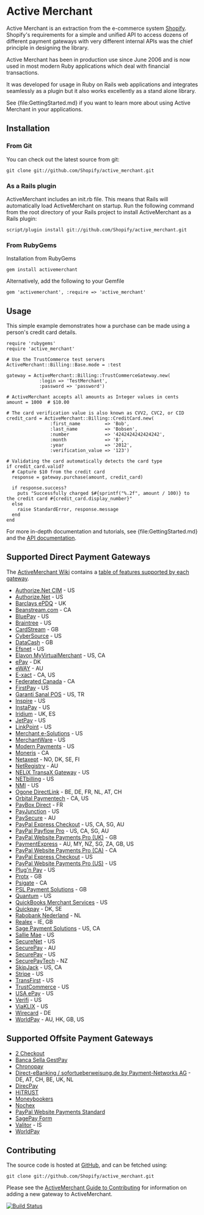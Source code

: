 # Active Merchant

Active Merchant is an extraction from the e-commerce system [Shopify](http://www.shopify.com).
Shopify's requirements for a simple and unified API to access dozens of different payment
gateways with very different internal APIs was the chief principle in designing the library.

Active Merchant has been in production use since June 2006 and is now used in most modern
Ruby applications which deal with financial transactions.

It was developed for usage in Ruby on Rails web applications and integrates seamlessly
as a plugin but it also works excellently as a stand alone library.

See {file:GettingStarted.md} if you want to learn more about using Active Merchant in your
applications.

## Installation

### From Git

You can check out the latest source from git:

    git clone git://github.com/Shopify/active_merchant.git

### As a Rails plugin

ActiveMerchant includes an init.rb file. This means that Rails will automatically load ActiveMerchant on startup. Run
the following command from the root directory of your Rails project to install ActiveMerchant as a Rails plugin:

    script/plugin install git://github.com/Shopify/active_merchant.git

### From RubyGems

Installation from RubyGems

    gem install activemerchant

Alternatively, add the following to your Gemfile

    gem 'activemerchant', :require => 'active_merchant'

## Usage

This simple example demonstrates how a purchase can be made using a person's
credit card details.

	require 'rubygems'
	require 'active_merchant'
	
	# Use the TrustCommerce test servers
	ActiveMerchant::Billing::Base.mode = :test

	gateway = ActiveMerchant::Billing::TrustCommerceGateway.new(
	            :login => 'TestMerchant',
	            :password => 'password')
	
	# ActiveMerchant accepts all amounts as Integer values in cents
	amount = 1000  # $10.00
	
	# The card verification value is also known as CVV2, CVC2, or CID 
	credit_card = ActiveMerchant::Billing::CreditCard.new(
	                :first_name         => 'Bob',
	                :last_name          => 'Bobsen',
	                :number             => '4242424242424242',
	                :month              => '8',
	                :year               => '2012',
	                :verification_value => '123')
	
	# Validating the card automatically detects the card type
	if credit_card.valid?
	  # Capture $10 from the credit card
	  response = gateway.purchase(amount, credit_card)
	
	  if response.success?
	    puts "Successfully charged $#{sprintf("%.2f", amount / 100)} to the credit card #{credit_card.display_number}"
	  else
	    raise StandardError, response.message 
	  end
	end

For more in-depth documentation and tutorials, see {file:GettingStarted.md} and the
[API documentation](http://rubydoc.info/github/Shopify/active_merchant/master/file/README.md).

## Supported Direct Payment Gateways

The [ActiveMerchant Wiki](http://github.com/Shopify/active_merchant/wikis) contains a [table of features supported by each gateway](http://github.com/Shopify/active_merchant/wikis/gatewayfeaturematrix).

* [Authorize.Net CIM](http://www.authorize.net/) - US
* [Authorize.Net](http://www.authorize.net/) - US
* [Barclays ePDQ](http://www.barclaycard.co.uk/business/accepting-payments/epdq-mpi/) - UK
* [Beanstream.com](http://www.beanstream.com/) - CA
* [BluePay](http://www.bluepay.com/) - US
* [Braintree](http://www.braintreepaymentsolutions.com) - US
* [CardStream](http://www.cardstream.com/) - GB
* [CyberSource](http://www.cybersource.com) - US
* [DataCash](http://www.datacash.com/) - GB
* [Efsnet](http://www.concordefsnet.com/) - US
* [Elavon MyVirtualMerchant](http://www.elavon.com) - US, CA
* [ePay](http://www.epay.dk/) - DK
* [eWAY](http://www.eway.com.au/) - AU
* [E-xact](http://www.e-xact.com) - CA, US
* [Federated Canada](http://www.federatedcanada.com/) - CA
* [FirstPay](http://www.first-pay.com) - US
* [Garanti Sanal POS](https://ccpos.garanti.com.tr/ccRaporlar/garanti/ccReports) - US, TR
* [Inspire](http://www.inspiregateway.com) - US
* [InstaPay](http://www.instapayllc.com) - US
* [Iridium](http://www.iridiumcorp.co.uk/) - UK, ES
* [JetPay](http://www.jetpay.com) - US
* [LinkPoint](http://www.linkpoint.com/) - US
* [Merchant e-Solutions](http://merchante-solutions.com/) - US
* [MerchantWare](http://merchantwarehouse.com/merchantware) - US
* [Modern Payments](http://www.modpay.com) - US
* [Moneris](http://www.moneris.com/) - CA
* [Netaxept](http://www.betalingsterminal.no/Netthandel-forside) - NO, DK, SE, FI
* [NetRegistry](http://www.netregistry.com.au) - AU
* [NELiX TransaX Gateway](http://www.nelixtransax.com) - US
* [NETbilling](http://www.netbilling.com) - US
* [NMI](http://nmi.com/) - US
* [Ogone DirectLink](http://www.ogone.com) - BE, DE, FR, NL, AT, CH
* [Orbital Paymentech](http://chasepaymentech.com/) - CA, US
* [PayBox Direct](http://www.paybox.com) - FR
* [PayJunction](http://www.payjunction.com/) - US
* [PaySecure](http://www.commsecure.com.au/paysecure.shtml) - AU
* [PayPal Express Checkout](https://www.paypal.com/cgi-bin/webscr?cmd=xpt/merchant/ExpressCheckoutIntro-outside) - US, CA, SG, AU
* [PayPal Payflow Pro](https://www.paypal.com/cgi-bin/webscr?cmd=_payflow-pro-overview-outside) - US, CA, SG, AU
* [PayPal Website Payments Pro (UK)](https://www.paypal.com/uk/cgi-bin/webscr?cmd=_wp-pro-overview-outside) - GB
* [PaymentExpress](http://www.paymentexpress.com/) - AU, MY, NZ, SG, ZA, GB, US
* [PayPal Website Payments Pro (CA)](https://www.paypal.com/cgi-bin/webscr?cmd=_wp-pro-overview-outside) - CA
* [PayPal Express Checkout](https://www.paypal.com/cgi-bin/webscr?cmd=xpt/merchant/ExpressCheckoutIntro-outside) - US
* [PayPal Website Payments Pro (US)](https://www.paypal.com/cgi-bin/webscr?cmd=_wp-pro-overview-outside) - US
* [Plug'n Pay](http://www.plugnpay.com/) - US
* [Protx](http://www.protx.com) - GB
* [Psigate](http://www.psigate.com/) - CA
* [PSL Payment Solutions](http://www.paymentsolutionsltd.com/) - GB
* [Quantum](http://www.quantumgateway.com) - US
* [QuickBooks Merchant Services](http://payments.intuit.com/) - US
* [Quickpay](http://quickpay.dk/) - DK, SE
* [Rabobank Nederland](http://www.rabobank.nl/) - NL
* [Realex](http://www.realexpayments.com/) - IE, GB
* [Sage Payment Solutions](http://www.sagepayments.com) - US, CA
* [Sallie Mae](http://www.salliemae.com) - US
* [SecureNet](http://www.securenet.com) - US
* [SecurePay](http://securepay.com.au) - AU
* [SecurePay](http://www.securepay.com/) - US
* [SecurePayTech](http://www.securepaytech.com/) - NZ
* [SkipJack](http://www.skipjack.com/) - US, CA
* [Stripe](https://stripe.com/welcome) - US
* [TransFirst](http://www.transfirst.com/) - US
* [TrustCommerce](http://www.trustcommerce.com/) - US
* [USA ePay](http://www.usaepay.com/) - US
* [Verifi](http://www.verifi.com/) - US
* [ViaKLIX](http://viaklix.com) - US
* [Wirecard](http://www.wirecard.com) - DE
* [WorldPay](http://www.worldpay.com) - AU, HK, GB, US

## Supported Offsite Payment Gateways

* [2 Checkout](http://www.2checkout.com)
* [Banca Sella GestPay](https://www.sella.it/banca/ecommerce/gestpay/gestpay.jsp)
* [Chronopay](http://www.chronopay.com)
* [Direct-eBanking / sofortueberweisung.de by Payment-Networks AG](https://www.payment-network.com/deb_com_en/merchantarea/home) - DE, AT, CH, BE, UK, NL
* [DirecPay](http://www.timesofmoney.com/direcpay/jsp/home.jsp)
* [HiTRUST](http://www.hitrust.com.hk/)
* [Moneybookers](http://www.moneybookers.com)
* [Nochex](http://www.nochex.com)
* [PayPal Website Payments Standard](https://www.paypal.com/cgi-bin/webscr?cmd#_wp-standard-overview-outside)
* [SagePay Form](http://www.sagepay.com/products_services/sage_pay_go/integration/form)
* [Valitor](http://www.valitor.is/) - IS
* [WorldPay](http://www.worldpay.com)

## Contributing

The source code is hosted at [GitHub](http://github.com/Shopify/active_merchant), and can be fetched using:

    git clone git://github.com/Shopify/active_merchant.git

Please see the [ActiveMerchant Guide to Contributing](http://github.com/Shopify/active_merchant/wikis/contributing) for
information on adding a new gateway to ActiveMerchant.

[![Build Status](https://secure.travis-ci.org/Shopify/active_merchant.png)](http://travis-ci.org/Shopify/active_merchant)
